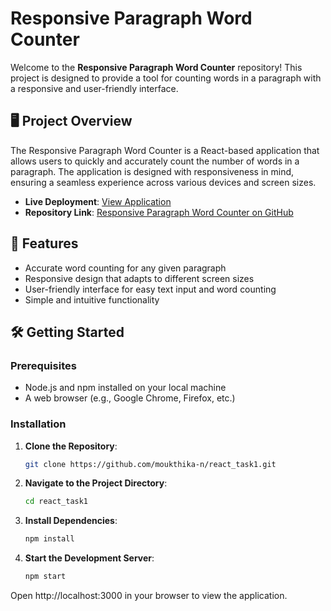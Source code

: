 # Responsive Paragraph Word Counter

Welcome to the **Responsive Paragraph Word Counter** repository! This project is designed to provide a tool for counting words in a paragraph with a responsive and user-friendly interface.

## 🖥️ Project Overview

The Responsive Paragraph Word Counter is a React-based application that allows users to quickly and accurately count the number of words in a paragraph. The application is designed with responsiveness in mind, ensuring a seamless experience across various devices and screen sizes.

- **Live Deployment**: [View Application](https://react-task1-liard.vercel.app/)
- **Repository Link**: [Responsive Paragraph Word Counter on GitHub](https://github.com/moukthika-n/react_task1)

## 🌟 Features

- Accurate word counting for any given paragraph
- Responsive design that adapts to different screen sizes
- User-friendly interface for easy text input and word counting
- Simple and intuitive functionality

## 🛠️ Getting Started

### Prerequisites

- Node.js and npm installed on your local machine
- A web browser (e.g., Google Chrome, Firefox, etc.)

### Installation

1. **Clone the Repository**:

   ```bash
   git clone https://github.com/moukthika-n/react_task1.git
   ```
2. **Navigate to the Project Directory**:

   ```bash
   cd react_task1
   ```
3. **Install Dependencies**:

   ```bash
   npm install
   ```
4. **Start the Development Server**:

   ```bash
   npm start
   ```
Open http://localhost:3000 in your browser to view the application.
